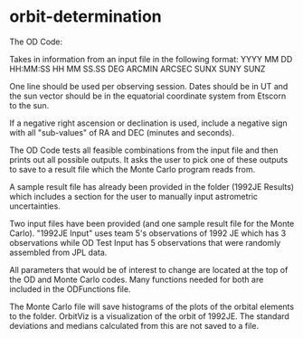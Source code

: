 # orbit-determination

The OD Code:

Takes in information from an input file in the following format:
YYYY MM DD HH:MM:SS HH MM SS.SS DEG ARCMIN ARCSEC SUNX SUNY SUNZ

One line should be used per observing session. Dates should be in UT and the sun vector should be in the equatorial coordinate system from Etscorn to the sun.

If a negative right ascension or declination is used, include a negative sign with all "sub-values" of RA and DEC (minutes and seconds).

The OD Code tests all feasible combinations from the input file and then prints out all possible outputs. It asks the user to pick one of these outputs to save to a result file which the Monte Carlo program reads from.

A sample result file has already been provided in the folder (1992JE Results) which includes a section for the user to manually input astrometric uncertainties.

Two input files have been provided (and one sample result file for the Monte Carlo). "1992JE Input" uses team 5's observations of 1992 JE which has 3 observations while OD Test Input has 5 observations that were randomly assembled from JPL data.

All parameters that would be of interest to change are located at the top of the OD and Monte Carlo codes. Many functions needed for both are included in the ODFunctions file.

The Monte Carlo file will save histograms of the plots of the orbital elements to the folder. OrbitViz is a visualization of the orbit of 1992JE. The standard deviations and medians calculated from this are not saved to a file.
